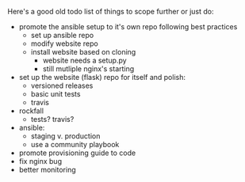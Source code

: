 Here's a good old todo list of things to scope further or just do:
  - promote the ansible setup to it's own repo following best practices
    - set up ansible repo
    - modify website repo
    - install website based on cloning
      - website needs a setup.py
      - still mutliple nginx's starting
  - set up the website (flask) repo for itself and polish:
    - versioned releases
    - basic unit tests
    - travis
  - rockfall
    - tests? travis?
  - ansible:
    - staging v. production
    - use a community playbook
  - promote provisioning guide to code
  - fix nginx bug
  - better monitoring
